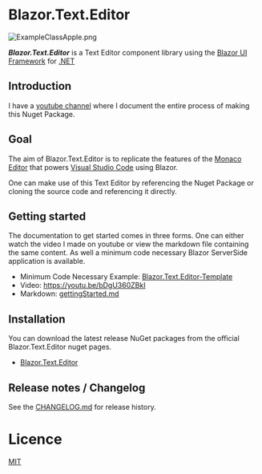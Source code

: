 # Blazor.Text.Editor

![ExampleClassApple.png](/Images/ExampleClassApple.png)

***Blazor.Text.Editor*** is a Text Editor component library using
the [Blazor UI Framework](https://dotnet.microsoft.com/en-us/apps/aspnet/web-apps/blazor)
for [.NET](https://dotnet.microsoft.com/)

## Introduction

I have a [youtube channel](https://www.youtube.com/channel/UCzhWhqYVP40as1MFUesQM9w) where I document the entire process
of making this Nuget Package.

## Goal

The aim of Blazor.Text.Editor is to replicate the features of
the [Monaco Editor](https://microsoft.github.io/monaco-editor/) that
powers [Visual Studio Code](https://code.visualstudio.com/) using Blazor.

One can make use of this Text Editor by referencing the Nuget Package or cloning the source code and referencing it
directly.

## Getting started

The documentation to get started comes in three forms. One can either watch the video I made on youtube or view the
markdown file containing the same content. As well a minimum code necessary Blazor ServerSide application is available.

- Minimum Code Necessary Example: [Blazor.Text.Editor-Template](https://github.com/huntercfreeman/Blazor.Text.Editor-Template)
- Video: https://youtu.be/bDgU360ZBkI
- Markdown: [gettingStarted.md](/Documentation/gettingStarted.md)

## Installation

You can download the latest release NuGet packages from the official Blazor.Text.Editor nuget pages.

- [Blazor.Text.Editor](https://www.nuget.org/packages/Blazor.Text.Editor)

## Release notes / Changelog

See the [CHANGELOG.md](/CHANGELOG.md) for release history.

# Licence

[MIT](https://opensource.org/licenses/MIT)